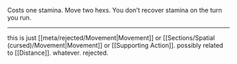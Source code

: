 Costs one stamina. Move two hexs. You don’t recover stamina on the turn you run.

---

this is just [[meta/rejected/Movement|Movement]] or [[Sections/Spatial (cursed)/Movement|Movement]] or [[Supporting Action]]. possibly related to [[Distance]]. whatever. rejected.